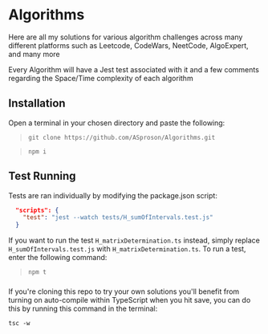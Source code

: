# Algorithms

Here are all my solutions for various algorithm challenges across many different platforms such as Leetcode, CodeWars, NeetCode, AlgoExpert, and many more

Every Algorithm will have a Jest test associated with it and a few comments regarding the Space/Time complexity of each algorithm

## Installation

Open a terminal in your chosen directory and paste the following:

> `git clone https://github.com/ASproson/Algorithms.git`

> `npm i`

## Test Running

Tests are ran individually by modifying the package.json script:

```JSON
  "scripts": {
    "test": "jest --watch tests/H_sumOfIntervals.test.js"
  }
```

If you want to run the test `H_matrixDetermination.ts` instead, simply replace `H_sumOfIntervals.test.js` with `H_matrixDetermination.ts`. To run a test, enter the following command:

> `npm t`

###

If you're cloning this repo to try your own solutions you'll benefit from turning on auto-compile within TypeScript when you hit save, you can do this by running this command in the terminal:

`tsc -w`
